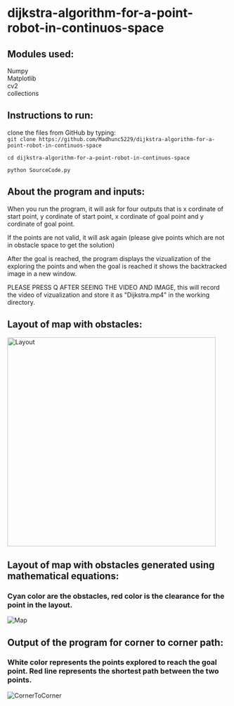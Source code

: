 # dijkstra-algorithm-for-a-point-robot-in-continuos-space

## Modules used:  

Numpy  
Matplotlib  
cv2  
collections  

## Instructions to run:  

clone the files from GitHub by typing:  
`git clone https://github.com/Madhunc5229/dijkstra-algorithm-for-a-point-robot-in-continuos-space`

`cd dijkstra-algorithm-for-a-point-robot-in-continuos-space`    

`python SourceCode.py`  

## About the program and inputs:  

When you run the program, it will ask for four outputs that is x cordinate of start point, y cordinate of start point, x cordinate of goal point and y cordinate of goal point. 

If the points are not valid, it will ask again (please give points which are not in obstacle space to get the solution)

After the goal is reached, the program displays the vizualization of the exploring the points and when the goal is reached it shows the backtracked image in a new window. 

PLEASE PRESS Q AFTER SEEING THE VIDEO AND IMAGE, this will record the video of vizualization and store it as "Dijkstra.mp4" in the working directory. 

## Layout of map with obstacles:   
<img width="474" alt="Layout" src="https://user-images.githubusercontent.com/61328094/156905504-5f135ac0-fc4c-4d4f-a61e-6f75a2371bdd.png">  

## Layout of map with obstacles generated using mathematical equations:  
### Cyan color are the obstacles, red color is the clearance for the point in the layout.  
![Map](https://user-images.githubusercontent.com/61328094/156905495-8cd9021d-f30b-4b24-a61c-8d0004800b08.png)  


## Output of the program for corner to corner path:  
### White color represents the points explored to reach the goal point. Red line represents the shortest path between the two points. 
![CornerToCorner](https://user-images.githubusercontent.com/61328094/156905509-12293a11-704e-4ac8-9466-8bb4ef56346c.png)

